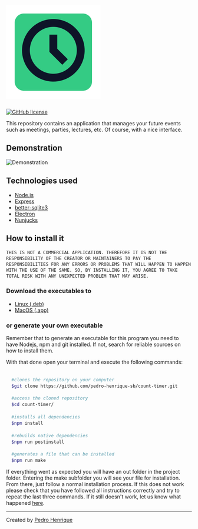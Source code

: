 # ![Logo](./public/images/icons-png/256x256.png)

[![GitHub license](https://img.shields.io/github/license/pedro-henrique-sb/count-timer?color=%2334CB84&style=flat-square)](https://github.com/pedro-henrique-sb/count-timer/blob/main/LICENSE)

This repository contains an application that manages your future events such as meetings, parties, lectures, etc. Of course, with a nice interface.

## Demonstration

![Demonstration](./public/images/count-timer-demo.gif)

## Technologies used

- [Node.js](https://nodejs.org)
- [Express](https://expressjs.com)
- [better-sqlite3](https://github.com/JoshuaWise/better-sqlite3)
- [Electron](https://electronjs.org)
- [Nunjucks](https://mozilla.github.io/nunjucks/)

## How to install it

```text
THIS IS NOT A COMMERCIAL APPLICATION. THEREFORE IT IS NOT THE RESPONSIBILITY OF THE CREATOR OR MAINTAINERS TO PAY THE RESPONSIBILITIES FOR ANY ERRORS OR PROBLEMS THAT WILL HAPPEN TO HAPPEN WITH THE USE OF THE SAME. SO, BY INSTALLING IT, YOU AGREE TO TAKE TOTAL RISK WITH ANY UNEXPECTED PROBLEM THAT MAY ARISE.
```

### Download the executables to

- [Linux (.deb)](https://github.com/pedro-henrique-sb/count-timer/releases/latest)
- [MacOS (.app)](https://github.com/pedro-henrique-sb/count-timer/releases/latest)

### or generate your own executable

Remember that to generate an executable for this program you need to have Nodejs, npm and git installed. If not, search for reliable sources on how to install them.

With that done open your terminal and execute the following commands:

```bash

  #clones the repository on your computer
  $git clone https://github.com/pedro-henrique-sb/count-timer.git

  #access the cloned repository
  $cd count-timer/

  #installs all dependencies
  $npm install

  #rebuilds native dependencies
  $npm run postinstall

  #generates a file that can be installed
  $npm run make

```

If everything went as expected you will have an out folder in the project folder. Entering the make subfolder you will see your file for installation. From there, just follow a normal installation process. If this does not work please check that you have followed all instructions correctly and try to repeat the last three commands. If it still doesn't work, let us know what happened [here](https://github.com/pedro-henrique-sb/count-timer/issues).

---

Created by [Pedro Henrique](https://linkedin.com/in/pedro-henrique-b96916208)
